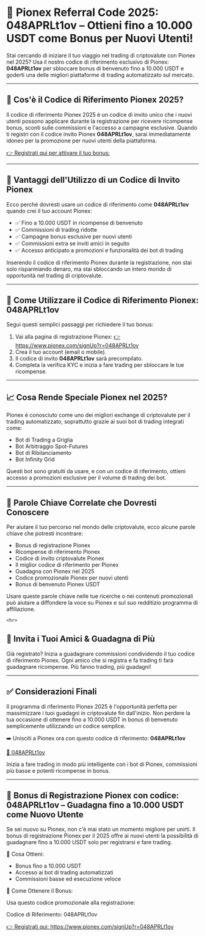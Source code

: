 <h1>🚀 Pionex Referral Code 2025: 048APRLt1ov – Ottieni fino a 10.000 USDT come Bonus per Nuovi Utenti!</h1>
    <p>Stai cercando di iniziare il tuo viaggio nel trading di criptovalute con Pionex nel 2025? Usa il nostro codice di riferimento esclusivo di Pionex: <strong>048APRLt1ov</strong> per sbloccare bonus di benvenuto fino a 10.000 USDT e goderti una delle migliori piattaforme di trading automatizzato sul mercato.</p>
    
<hr>
    
<h2>🎯 Cos'è il Codice di Riferimento Pionex 2025?</h2>
    <p>Il codice di riferimento Pionex 2025 è un codice di invito unico che i nuovi utenti possono applicare durante la registrazione per ricevere ricompense bonus, sconti sulle commissioni e l'accesso a campagne esclusive. Quando ti registri con il codice invito Pionex <strong>048APRLt1ov</strong>, sarai immediatamente idoneo per la promozione per nuovi utenti della piattaforma.</p>
    <p><a href="https://www.pionex.com/signUp?r=048APRLt1ov" target="_blank">👉 Registrati qui per attivare il tuo bonus:</a></p>
    
<hr>

<h2>💸 Vantaggi dell'Utilizzo di un Codice di Invito Pionex</h2>
    <p>Ecco perché dovresti usare un codice di riferimento come <strong>048APRLt1ov</strong> quando crei il tuo account Pionex:</p>
    <ul>
        <li>✅ Fino a 10.000 USDT in ricompense di benvenuto</li>
        <li>✅ Commissioni di trading ridotte</li>
        <li>✅ Campagne bonus esclusive per nuovi utenti</li>
        <li>✅ Commissioni extra se inviti amici in seguito</li>
        <li>✅ Accesso anticipato a promozioni e funzionalità dei bot di trading</li>
    </ul>
    <p>Inserendo il codice di riferimento Pionex durante la registrazione, non stai solo risparmiando denaro, ma stai sbloccando un intero mondo di opportunità nel trading di criptovalute.</p>

<hr>

<h2>📌 Come Utilizzare il Codice di Riferimento Pionex: 048APRLt1ov</h2>
    <p>Segui questi semplici passaggi per richiedere il tuo bonus:</p>
    <ol>
        <li>Vai alla pagina di registrazione Pionex: <a href="https://www.pionex.com/signUp?r=048APRLt1ov" target="_blank">👉 https://www.pionex.com/signUp?r=048APRLt1ov</a></li>
        <li>Crea il tuo account (email o mobile).</li>
        <li>Il codice di invito <strong>048APRLt1ov</strong> sarà precompilato.</li>
        <li>Completa la verifica KYC e inizia a fare trading per sbloccare le tue ricompense.</li>
    </ol>
    
<hr>

<h2>📈 Cosa Rende Speciale Pionex nel 2025?</h2>
    <p>Pionex è conosciuto come uno dei migliori exchange di criptovalute per il trading automatizzato, soprattutto grazie ai suoi bot di trading integrati come:</p>
    <ul>
        <li>Bot di Trading a Griglia</li>
        <li>Bot Arbitraggio Spot-Futures</li>
        <li>Bot di Ribilanciamento</li>
        <li>Bot Infinity Grid</li>
    </ul>
    <p>Questi bot sono gratuiti da usare, e con un codice di riferimento, ottieni accesso a promozioni esclusive per il volume di trading dei bot.</p>

<hr>

<h2>🔗 Parole Chiave Correlate che Dovresti Conoscere</h2>
    <p>Per aiutare il tuo percorso nel mondo delle criptovalute, ecco alcune parole chiave che potresti incontrare:</p>
    <ul>
        <li>Bonus di registrazione Pionex</li>
        <li>Ricompense di riferimento Pionex</li>
        <li>Codice di invito criptovalute Pionex</li>
        <li>Il miglior codice di riferimento per Pionex</li>
        <li>Guadagna con Pionex nel 2025</li>
        <li>Codice promozionale Pionex per nuovi utenti</li>
        <li>Bonus di benvenuto Pionex USDT</li>
    </ul>
    <p>Usare queste parole chiave nelle tue ricerche o nei contenuti promozionali può aiutare a diffondere la voce su Pionex e sul suo redditizio programma di affiliazione.</p>

    <hr>

<h2>🤝 Invita i Tuoi Amici & Guadagna di Più</h2>
    <p>Già registrato? Inizia a guadagnare commissioni condividendo il tuo codice di riferimento Pionex. Ogni amico che si registra e fa trading ti farà guadagnare ricompense. Più fanno trading, più guadagni!</p>

<hr>

<h2>✅ Considerazioni Finali</h2>
    <p>Il programma di riferimento Pionex 2025 è l'opportunità perfetta per massimizzare i tuoi guadagni in criptovalute fin dall'inizio. Non perdere la tua occasione di ottenere fino a 10.000 USDT in bonus di benvenuto semplicemente utilizzando un codice semplice.</p>
    <p>➡️ Unisciti a Pionex ora con questo codice di riferimento: <strong>048APRLt1ov</strong></p>
    <p><a href="https://www.pionex.com/signUp?r=048APRLt1ov" target="_blank">🎁 048APRLt1ov</a></p>
    <p>Inizia a fare trading in modo più intelligente con i bot di Pionex, commissioni più basse e potenti ricompense in bonus.</p>

<hr>

<h2>🧾 Bonus di Registrazione Pionex con codice: 048APRLt1ov – Guadagna fino a 10.000 USDT come Nuovo Utente</h2>
    <p>Se sei nuovo su Pionex, non c'è mai stato un momento migliore per unirti. Il bonus di registrazione Pionex per il 2025 offre ai nuovi utenti la possibilità di guadagnare fino a 10.000 USDT solo per registrarsi e fare trading.</p>
    <p>🎁 Cosa Ottieni:</p>
    <ul>
        <li>Bonus fino a 10.000 USDT</li>
        <li>Accesso ai bot di trading automatizzati</li>
        <li>Commissioni basse ed esecuzione veloce</li>
    </ul>
    <p>🚀 Come Ottenere il Bonus:</p>
    <p>Usa questo codice promozionale alla registrazione:</p>
    <p>Codice di Riferimento: 048APRLt1ov</p>
    <p><a href="https://www.pionex.com/signUp?r=048APRLt1ov" target="_blank">👉 Registrati qui: https://www.pionex.com/signUp?r=048APRLt1ov</a></p>
</body>
</html>
